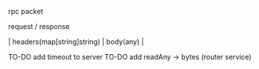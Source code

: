 rpc packet

request / response

| headers(map[string]string) | body(any) |

TO-DO add timeout to server
TO-DO add readAny -> bytes (router service)
